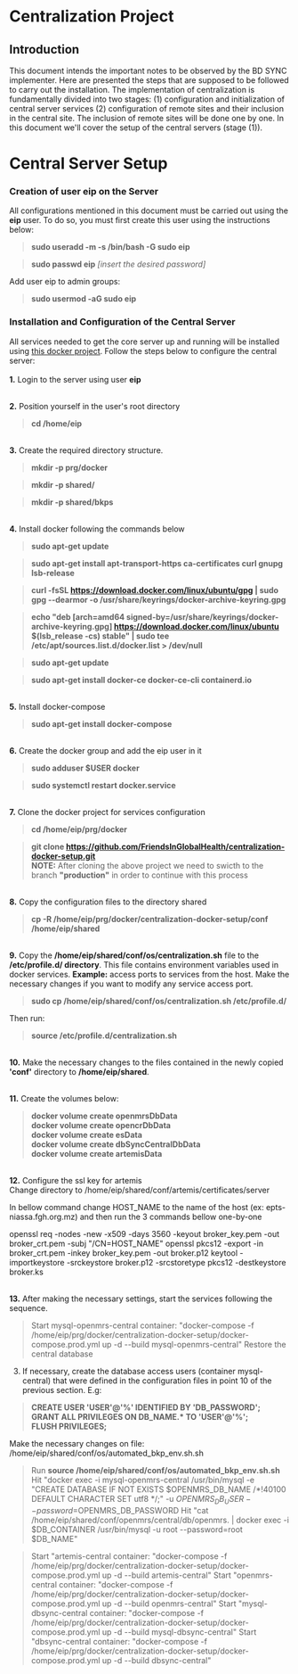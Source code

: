 # Centralization Project
## Introduction

This document intends the important notes to be observed by the BD SYNC implementer. Here  are presented the steps that are supposed to be followed to carry out the installation.
The implementation of centralization is fundamentally divided into two stages: (1) configuration and initialization of central server services (2) configuration of remote sites and their inclusion in the central site. The inclusion of remote sites will be done one by one.
In this document we'll cover the setup of the central servers (stage (1)).

# Central Server Setup

### Creation of user eip on the Server

All configurations mentioned in this document must be carried out using the **eip** user. To do so, you must first create this user using the instructions below:


>**sudo useradd -m -s /bin/bash -G sudo eip**

>**sudo passwd eip**
_[insert the desired password]_


Add user eip to admin groups:


>**sudo usermod -aG sudo eip**


### Installation and Configuration of the Central Server
All services needed to get the core server up and running will be installed using [this docker project](https://github.com/FriendsInGlobalHealth/centralization-docker-setup/tree/production).
Follow the steps below to configure the central server:
<br><br>**1.** Login to the server using user **eip**
     
 
 <br>**2.** Position yourself in the user's root directory
>**cd /home/eip**
 
 
<br>**3.** Create the required directory structure.

>**mkdir -p prg/docker**

>**mkdir -p shared/**

>**mkdir -p shared/bkps**


<br>**4.** Install docker following the commands below


>**sudo apt-get update**

>**sudo apt-get install apt-transport-https ca-certificates curl gnupg lsb-release**


>**curl -fsSL https://download.docker.com/linux/ubuntu/gpg | sudo gpg --dearmor -o /usr/share/keyrings/docker-archive-keyring.gpg**

>**echo "deb [arch=amd64 signed-by=/usr/share/keyrings/docker-archive-keyring.gpg] https://download.docker.com/linux/ubuntu $(lsb_release -cs) stable" | sudo tee /etc/apt/sources.list.d/docker.list > /dev/null**


>**sudo apt-get update**

>**sudo apt-get install docker-ce docker-ce-cli containerd.io**


<br>**5.** Install docker-compose

>**sudo apt-get install docker-compose**
    

<br>**6.** Create the docker group and add the eip user in it

>**sudo adduser $USER docker**

>**sudo systemctl restart docker.service**


<br>**7.** Clone the docker project for services configuration

>**cd /home/eip/prg/docker**

>**git clone https://github.com/FriendsInGlobalHealth/centralization-docker-setup.git**
<br>**NOTE:** After cloning the above project we need to swicth to the branch **"production"** in order to continue with this process



<br>**8.** Copy the configuration files to the directory shared

>**cp -R /home/eip/prg/docker/centralization-docker-setup/conf /home/eip/shared**



<br>**9.** Copy the **/home/eip/shared/conf/os/centralization.sh** file to the **/etc/profile.d/ directory**. This file contains environment variables used in docker services. **Example:** access ports to services from the host. Make the necessary changes if you want to modify any service access port.

>**sudo cp /home/eip/shared/conf/os/centralization.sh  /etc/profile.d/**

Then run:

>**source /etc/profile.d/centralization.sh**

<br>**10.** Make the necessary changes to the files contained in the newly copied **'conf'** directory to **/home/eip/shared**.<br>

<br>**11.** Create the volumes below:
>**docker volume create openmrsDbData**<br>
>**docker volume create opencrDbData**<br>
>**docker volume create esData**<br>
>**docker volume create dbSyncCentralDbData**<br>
>**docker volume create artemisData**

<br>**12.** Configure the ssl key for artemis<br>
Change directory to /home/eip/shared/conf/artemis/certificates/server

In bellow command change HOST_NAME to the name of the host (ex: epts-niassa.fgh.org.mz) and then run the 3 commands bellow one-by-one

openssl req -nodes -new -x509 -days 3560 -keyout broker_key.pem -out broker_crt.pem -subj "/CN=HOST_NAME"
openssl pkcs12 -export -in broker_crt.pem -inkey broker_key.pem -out broker.p12
keytool -importkeystore -srckeystore broker.p12 -srcstoretype pkcs12 -destkeystore broker.ks

 <br>**13.** After making the necessary settings, start the services following the sequence.

>Start mysql-openmrs-central container: "docker-compose -f /home/eip/prg/docker/centralization-docker-setup/docker-compose.prod.yml up -d --build mysql-openmrs-central"
Restore the central database<br>

3. If necessary, create the database access users (container mysql-central) that were defined in the configuration files in point 10 of the previous section.
E.g:
>**CREATE USER 'USER'@'%' IDENTIFIED BY 'DB_PASSWORD';**<br>
>**GRANT ALL PRIVILEGES ON DB_NAME.\* TO 'USER'@'%';**<br>
>**FLUSH PRIVILEGES;**

Make the necessary changes on file: /home/eip/shared/conf/os/automated_bkp_env.sh.sh
>Run **source /home/eip/shared/conf/os/automated_bkp_env.sh.sh**
> Hit "docker exec -i mysql-openmrs-central /usr/bin/mysql -e "CREATE DATABASE  IF NOT EXISTS $OPENMRS_DB_NAME /*!40100 DEFAULT CHARACTER SET utf8 */;" -u $OPENMRS_DB_USER --password=$OPENMRS_DB_PASSWORD
> Hit "cat /home/eip/shared/conf/openmrs/central/db/openmrs. | docker exec -i $DB_CONTAINER /usr/bin/mysql -u root --password=root $DB_NAME"

>Start "artemis-central container: "docker-compose -f /home/eip/prg/docker/centralization-docker-setup/docker-compose.prod.yml up -d --build artemis-central"
>Start "openmrs-central container: "docker-compose -f /home/eip/prg/docker/centralization-docker-setup/docker-compose.prod.yml up -d --build openmrs-central"
>Start "mysql-dbsync-central container: "docker-compose -f /home/eip/prg/docker/centralization-docker-setup/docker-compose.prod.yml up -d --build mysql-dbsync-central"
>Start "dbsync-central container: "docker-compose -f /home/eip/prg/docker/centralization-docker-setup/docker-compose.prod.yml up -d --build dbsync-central"
 
